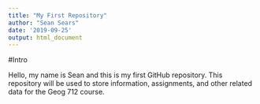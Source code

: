 ```yaml
---
title: "My First Repository"
author: "Sean Sears"
date: '2019-09-25'
output: html_document
---
```


#Intro

Hello, my name is Sean and this is my first GitHub repository. This repository will be used to store information, assignments, and other related data for the Geog 712 course.
